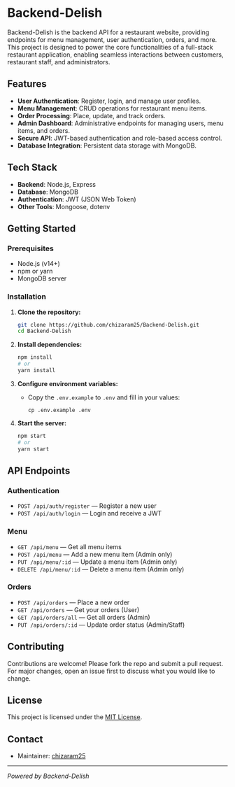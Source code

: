 # Backend-Delish

Backend-Delish is the backend API for a restaurant website, providing endpoints for menu management, user authentication, orders, and more. This project is designed to power the core functionalities of a full-stack restaurant application, enabling seamless interactions between customers, restaurant staff, and administrators.

## Features

- **User Authentication**: Register, login, and manage user profiles.
- **Menu Management**: CRUD operations for restaurant menu items.
- **Order Processing**: Place, update, and track orders.
- **Admin Dashboard**: Administrative endpoints for managing users, menu items, and orders.
- **Secure API**: JWT-based authentication and role-based access control.
- **Database Integration**: Persistent data storage with MongoDB.

## Tech Stack

- **Backend**: Node.js, Express
- **Database**: MongoDB
- **Authentication**: JWT (JSON Web Token)
- **Other Tools**: Mongoose, dotenv

## Getting Started

### Prerequisites

- Node.js (v14+)
- npm or yarn
- MongoDB server

### Installation

1. **Clone the repository:**
   ```bash
   git clone https://github.com/chizaram25/Backend-Delish.git
   cd Backend-Delish
   ```

2. **Install dependencies:**
   ```bash
   npm install
   # or
   yarn install
   ```

3. **Configure environment variables:**
   - Copy the `.env.example` to `.env` and fill in your values:
     ```
     cp .env.example .env
     ```

4. **Start the server:**
   ```bash
   npm start
   # or
   yarn start
   ```

## API Endpoints

### Authentication

- `POST /api/auth/register` — Register a new user
- `POST /api/auth/login` — Login and receive a JWT

### Menu

- `GET /api/menu` — Get all menu items
- `POST /api/menu` — Add a new menu item (Admin only)
- `PUT /api/menu/:id` — Update a menu item (Admin only)
- `DELETE /api/menu/:id` — Delete a menu item (Admin only)

### Orders

- `POST /api/orders` — Place a new order
- `GET /api/orders` — Get your orders (User)
- `GET /api/orders/all` — Get all orders (Admin)
- `PUT /api/orders/:id` — Update order status (Admin/Staff)

## Contributing

Contributions are welcome! Please fork the repo and submit a pull request. For major changes, open an issue first to discuss what you would like to change.

## License

This project is licensed under the [MIT License](LICENSE).

## Contact

- Maintainer: [chizaram25](https://github.com/chizaram25)

---

*Powered by Backend-Delish*
